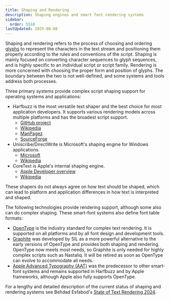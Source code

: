 ```yaml
---
title: Shaping and Rendering
description: Shaping engines and smart font rendering systems
sidebar:
  order: 5510
lastUpdated: 2025-08-08
---
```


Shaping and rendering refers to the process of choosing and ordering [glyphs](/reference/glossary) to represent the characters in the text stream and positioning them properly according to the rules and conventions of the script. Shaping is mainly focused on converting character sequences to glyph sequences, and is highly specific to an individual script or script family. Rendering is more concerned with choosing the proper form and position of glyphs. The boundary between the two is not well-defined, and some systems and tools address both processes.

Three primary systems provide complex script shaping support for operating systems and applications:

- Harfbuzz is the most versatile text shaper and the best choice for most application developers. It supports various rendering models across multiple platforms and has the broadest script support. 
  - [GitHub project][harfbuzz-github]
  - [Wikipedia][harfbuzz-wiki]
  - [ManPagez][harfbuzz-manpagez]
  - [SourceForge][harfbuzz-sourceforge]
- Uniscribe/DirectWrite is Microsoft's shaping engine for Windows applications.
  - [Microsoft][directwrite-ms]
  - [Wikipedia][directwrite-wiki]
- CoreText is Apple's internal shaping engine.
  - [Apple Developer overview][coretext-apple-developer]
  - [Wikipedia][coretext-wikipedia]

These shapers do not always agree on how text should be shaped, which can lead to platform and application differences in how text is interpreted and shaped.

The following technologies provide rendering support, although some also can do complex shaping. These smart-font systems also define font table formats:

- [OpenType][opentype] is the industry standard for complex text rendering. It is supported on all platforms and by all font design and development tools.
- [Graphite][graphite] was developed by SIL as a more powerful alternative to the early versions of OpenType and provides both shaping and rendering. OpenType now meets most needs, so Graphite is only needed for highly complex scripts such as Nastaliq. It will be retired as soon as OpenType can evolve to accommodate all needs.
- [Apple Advanced Typography (AAT)][aat] was the predecessor to other smart-font systems and remains supported in Harfbuzz and by Apple frameworks, although Apple also fully supports OpenType.

For a lengthy and detailed description of the current status of shaping and rendering systems see Behdad Esfabod's [State of Text Rendering 2024][esfabod2024].


[esfabod2024]: https://behdad.org/text2024/
[harfbuzz-github]: https://github.com/harfbuzz/harfbuzz/wiki
[harfbuzz-wiki]: https://en.wikipedia.org/wiki/HarfBuzz
[harfbuzz-manpagez]: https://www.manpagez.com/html/harfbuzz/harfbuzz-8.4.0/what-is-harfbuzz.php
[harfbuzz-sourceforge]: https://sourceforge.net/projects/harfbuzz.mirror/
[directwrite-ms]: https://learn.microsoft.com/en-us/windows/win32/directwrite/direct-write-portal
[directwrite-wiki]:https://en.wikipedia.org/wiki/DirectWrite
[coretext-apple-developer]: https://developer.apple.com/library/archive/documentation/StringsTextFonts/Conceptual/CoreText_Programming/Overview/Overview.html
[coretext-wikipedia]: https://en.wikipedia.org/wiki/Core_Text
[opentype]: /topics/fonts/opentype
[opentype-ms-documentation]: https://learn.microsoft.com/en-us/typography/opentype/
[graphite]: https://graphite.sil.org/
[aat]: https://developer.apple.com/fonts/TrueType-Reference-Manual/RM06/Chap6AATIntro.html